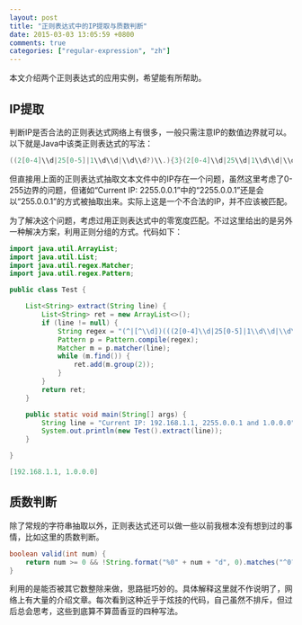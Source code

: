 ```yaml
---
layout: post
title: "正则表达式中的IP提取与质数判断"
date: 2015-03-03 13:05:59 +0800
comments: true
categories: ["regular-expression", "zh"]
---
```


本文介绍两个正则表达式的应用实例，希望能有所帮助。

## IP提取

判断IP是否合法的正则表达式网络上有很多，一般只需注意IP的数值边界就可以。以下就是Java中该类正则表达式的写法：

``` java
((2[0-4]\\d|25[0-5]|1\\d\\d|\\d\\d?)\\.){3}(2[0-4]\\d|25\\d|1\\d\\d|\\d\\d?)
```

但直接用上面的正则表达式抽取文本文件中的IP存在一个问题，虽然这里考虑了0-255边界的问题，但诸如“Current IP: 2255.0.0.1”中的“2255.0.0.1”还是会以“255.0.0.1”的方式被抽取出来。实际上这是一个不合法的IP，并不应该被匹配。

为了解决这个问题，考虑过用正则表达式中的零宽度匹配。不过这里给出的是另外一种解决方案，利用正则分组的方式。代码如下：

``` java IP Extract
import java.util.ArrayList;
import java.util.List;
import java.util.regex.Matcher;
import java.util.regex.Pattern;

public class Test {

	List<String> extract(String line) {
		List<String> ret = new ArrayList<>();
		if (line != null) {
			String regex = "(^|[^\\d])(((2[0-4]\\d|25[0-5]|1\\d\\d|\\d\\d?)\\.){3}(2[0-4]\\d|25\\d|1\\d\\d|\\d\\d?))";
			Pattern p = Pattern.compile(regex);
			Matcher m = p.matcher(line);
			while (m.find()) {
				ret.add(m.group(2));
			}
		}
		return ret;
	}

	public static void main(String[] args) {
		String line = "Current IP: 192.168.1.1, 2255.0.0.1 and 1.0.0.0";
		System.out.println(new Test().extract(line));
	}

}
```

``` java Console Result
[192.168.1.1, 1.0.0.0]
```

## 质数判断

除了常规的字符串抽取以外，正则表达式还可以做一些以前我根本没有想到过的事情，比如这里的质数判断。

``` java Prime Valid
boolean valid(int num) {
	return num >= 0 && !String.format("%0" + num + "d", 0).matches("^0?$|^(00+?)\\1+$");
}
```

利用的是能否被其它数整除来做，思路挺巧妙的。具体解释这里就不作说明了，网络上有大量的介绍文章。每次看到这种近乎于炫技的代码，自己虽然不排斥，但过后总会思考，这些到底算不算茴香豆的四种写法。
